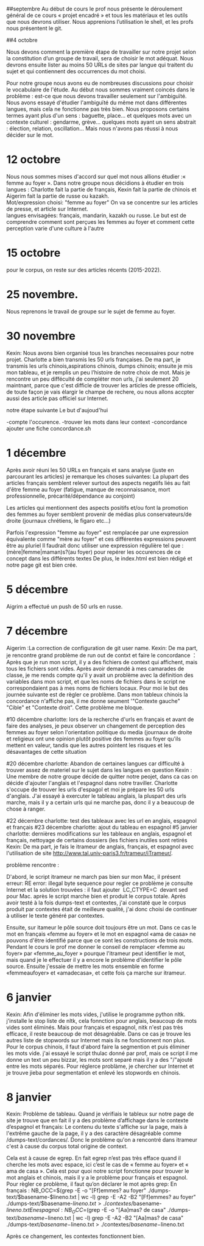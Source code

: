 ##septembre
Au début de cours le prof nous présente le déroulement général de ce cours « projet encadré » et tous les matériaux et les outils que nous devrons utiliser. 
Nous apprenions l’utilisation le shell, et les profs nous présentent le git. 

##4 octobre
 
Nous devons comment la première étape de travailler sur notre projet selon la constitution d’un groupe de travail, sera de choisir le mot adéquat. Nous devrons ensuite lister au moins 50 URLs de sites par langue qui traitent du sujet et qui contiennent des occurrences du mot choisi.  
 
Pour notre groupe nous avons eu de nombreuses discussions pour choisir le vocabulaire de l'étude. Au début nous sommes vraiment coincés dans le problème : est-ce que nous devons travailler seulement sur l'ambiguïté. Nous avons essayé d'étudier l'ambiguïté du même mot dans différentes langues, mais cela ne fonctionne pas très bien. 
 Nous proposons certains termes ayant plus d'un sens : baguette, place...  et quelques mots avec un contexte culturel : gendarme, grève... quelques mots ayant un sens abstrait : élection, relation, oscillation... Mais nous n'avons pas réussi à nous décider sur le mot.


# 12 octobre
Nous nous sommes mises d'accord sur quel mot nous allions étudier :« femme au foyer ». Dans notre groupe nous décidions à étudier en trois langues : Charlotte fait la partie de français, Kexin fait la partie de chinois et Aigerim fait la partie de russe ou kazakh.  
Mot/expression choisi: "femme au foyer"
On va se concentre sur les articles de presse, et article sur Internet.  
langues envisagées: français, mandarin, kazakh ou russe. 
Le but est de comprendre comment sont perçues les femmes au foyer et comment cette perception varie d'une culture à l'autre

# 15 octobre
pour le corpus, on reste sur des articles récents (2015-2022). 

# 25 novembre.

Nous reprenons le travail de groupe sur le sujet de femme au foyer.

# 30 novembre
Kexin: 
Nous avons bien organisé tous les branches necessaires pour notre projet. Charlotte a bien transmis les 50 urls françaises.
De ma part, je transmis les urls chinois,aspirations chinois, dumps chinois; ensuite je mis mon tableau, et je remplis un peu l’histoire de notre choix de mot.
Mais je rencontre un peu difféculté de compléter mon urls, j'ai seulement 20 maintnant, parce que c'est difficle de trouver les articles de presse officiels, de toute façon je vais élargir le champe de rechere, ou nous allons accpter aussi des article pas officiel sur Internet.

notre étape suivante
Le but d'aujoud'hui

-compte l'occurence.
-trouver les mots dans leur context
-concordance ajouter une fiche concordance.sh

# 1 décembre
Après avoir réuni les 50 URLs en français et sans analyse (juste en parcourant les articles) je remarque les choses suivantes:
La plupart des articles français semblent relever surtout des aspects negatifs liés au fait d'être femme au foyer (fatigue, manque de reconnaissance, mort professionnelle, précarité/dépendance au conjoint) 

Les articles qui mentionnent des aspects positifs et/ou font la promotion des femmes au foyer semblent provenir de médias plus conservateurs/de droite (journaux chrétiens, le figaro etc...) 

Parfois l'expression "femme au foyer" est remplacée par une expression équivalente comme "mère au foyer" et ces différentes expressions peuvent être au pluriel
Il faudrait donc utiliser une expression régulière tel que :
(mère|femme|maman)s?(au foyer)
pour repérer les occurences de ce concept dans les différents textes
De plus, le index.html est bien rédigé et notre page git est bien crée.

# 5 décembre 
Aigrim a effectué un push de 50 urls en russe. 
# 7 décembre 
Aigerim :La correction de configuration de git user name.
Kexin: De ma part, je rencontre grand problème de run out de contxt et faire le concordance ： Après que je run mon script, il y a des fichiers de context qui affichent, mais tous les fichiers sont vides.
Après avoir demandé à mes camarades de classe, je me rends compte qu'il y avait un problème avec la définition  des variables dans mon script, et que les noms de fichiers dans le script ne correspondaient pas à mes noms de fichiers locaux. Pour moi le but des journée suivante est de règler ce problème.
Dans mon tableux chinois la concordance n'affiche pas, il me donne seument '"Contexte gauche"	"Cible" et	"Contexte droit". Cette problème me bloque. 

#10 décembre
charlotte: lors de la recherche d'urls en français et avant de faire des analyses, je peux observer un changement de perception des femmes au foyer selon l'orientation politique du media (journaux de droite et religieux ont une opinion plutôt positive des femmes au foyer qu'ils mettent en valeur, tandis que les autres pointent les risques et les désavantages de cette situation

#20 décembre
charlotte: Abandon de certaines langues car difficulté à trouver assez de materiel sur le sujet dans les langues en question
Kexin : Une membre de notre groupe décide de quitter notre peojet, dans ca cas on décide d'ajouter l'anglais et l'espagnol dans notre traviller. Charlotte s'occupe de trouver les urls d'espagol et moi je prépare les 50 urls d'anglais. J'ai essayé à exercuter le tableau anglais, la pluspart des urls marche, mais il y a certain urls qui ne marche pas, donc il y a beaucoup de chose à ranger. 

#22 décembre
charlotte: test des tableaux avec les url en anglais, espagnol et français
#23 décembre
charlotte: ajout du tableau en espagnol
#5 janvier
charlotte: dernières modifications sur les tableaux en anglais, espagnol et français, nettoyage de certains dossiers (les fichiers inutiles sont retirés
Kexin: De ma part, je fais le itrameur de anglais, français, et espagnol avec l'utilisation de site http://www.tal.univ-paris3.fr/trameur/iTrameur/. 

problème rencontre : 

D'abord, le script itrameur ne march pas bien sur mon Mac,  il présent erreur: 
RE error: illegal byte sequence
pour regler ce problème je consulte Internet et la solution trouvées : il faut ajouter  LC_CTYPE=C  devant sed pour Mac.
après le script marche bien et produit le corpus totale.
Après avoir testé à la fois dumps-text et contextes, j'ai constaté que le corpus produit par contextes était de meilleure qualité, j'ai donc choisi de continuer à utiliser le texte généré par contextes.

 Ensuite, sur itameur le pôle source doit toujours être un mot. Dans ce cas le mot en français «femme au foyer» et le mot en espagnol «ama de casa» ne pouvons d'être identifié parce que ce sont  les constructions de trois mots. Pendant le cours le prof me donner le conseil de remplacer  «femme au foyer» par «femme_au_foyer » pourque l'itrameur peut identifier le mot, mais quand je le effectuer  il y a encore le problème d'identifier le  pôle source. Ensuite j'essaie de mettre les mots ensemble en forme «femmeaufoyer» et «amadecasa», et cette fois ça marche sur itrameur. 
  
# 6 janvier
 Kexin: 
 Afin d'éliminer les mots vides, j'utilise le programme python nltk. j'installe le stop liste de nltk, cela fonnction pour anglais, beaucoup de mots vides sont éliminés. 
 Mais pour français et espagnol, nitk n'est pas très efficace, il reste beaucoup de mot désagréable. Dans ce cas je trouve les autres liste de stopwords sur Internet mais ils ne fonctionnent non plus. 
 Pour le corpus chinois, il faut d'abord faire la segmention et puis éliminer les mots vide. j'ai essayé le script thulac donné par prof, mais ce script il me donne un text un peu bizzar, les mots sont separé mais il y a des "/"ajouté entre les mots séparés.
 Pour réglerce problàme, je chercher sur Internet et je trouve jieba pour segmentation et enlevé les stopwords en chinois. 

# 8 janvier 
Kexin: 
Problème de tableau. 
Quand je vérifiais le tableux sur notre page de site je trouve que en fait il y a des problème d’affichage dans le contexte d’espagnol et français: Le contenu du texte s'affiche sur la page, mais à l'extrême gauche de la page, il y a des caractère désagréable comme /dumps-text/cordances/. Donc le problème qu'on a rencontré dans itrameur c'est à cause du corpus total origine de context. 

Cela est à cause de egrep. 
En fait egrep n’est pas très efface  quand il cherche les mots avec espace, ici c’est le cas de « femme au foyer» et « ama de casa ». Cela est pour quoi notre script fonctionne pour trouver le mot anglais et chinois,  mais il y a le problème pour français et espagnol. 
 Pour règler ce problème, il faut qu’on déclarer le mot après grep: 
En français : 
NB_OCC=$(grep -E -o "[Ff]emmes? au foyer" ./dumps-text/$basename-$lineno.txt | wc -l)
grep -E -A2 -B2 "[Ff]emmes? au foyer" ./dumps-text/$basename-$lineno.txt > ./contextes/$basename-$lineno.txt
En espagnol : 
NB_OCC=$(grep -E -o "[Aa]mas? de casa" ./dumps-text/$basename-$lineno.txt | wc -l)
grep -E -A2 -B2 "[Aa]mas? de casa" ./dumps-text/$basename-$lineno.txt > ./contextes/$basename-$lineno.txt

Après ce changement, les contextes fonctionnent bien. 


















